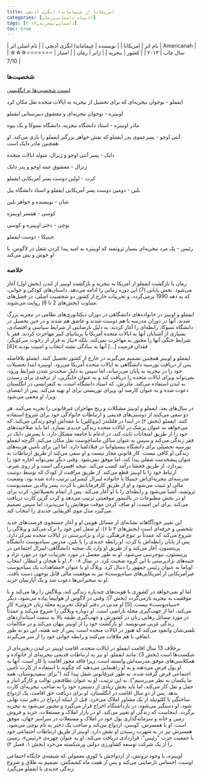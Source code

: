 ```yaml
---
title: امریکانا از چیماماندا انگزی آدیچی
categories: [ادبیات داستانی,رمان]
tags: [داستان,نیجریه,۲۰۱۳]
toc: true
---
```


| نام اثر | امریکانا |
| نویسنده | چیماماندا انگزی آدیچی |
| نام اصلی اثر | Americanah  |
| سال چاپ | ۲۰۱۳  |
| کشور | نیجریه  |
| ژانر | رمان   |
| امتیاز | ⭐⭐⭐⭐⭐⭐⭐☆☆☆ 7/10  |

### شخصیت‌ها

[لیست شخصیت‌ها به انگلیسی](https://www.sparknotes.com/lit/americanah/characters/)

ایفملو - نوجوان نیجریه‌ای که برای تحصیل از نیجریه به ایالات متحده نقل مکان کرد

اوبینزه - نوجوان نیجریه‌ای و معشوق دبیرستانی ایفملو

مادر اوبینزه - استاد دانشگاه نیجریه، دانشگاه نسوکا و یک بیوه

آنتی اوجو - پسرعموی پدر ایفملو که نقش خواهر بزرگتر ایفملو را بازی می‌کند. او همچنین مادر دایک است.

دایک - پسر آنتی اوجو و ژنرال، متولد ایالات متحده

ژنرال - معشوق عمه اوجو و پدر دایک

کرت - اولین دوست پسر آمریکایی ایفملو

بلین - دومین دوست پسر آمریکایی ایفملو و استاد دانشگاه ییل

شان - نویسنده و خواهر بلین

کوسی - همسر اوبینزه

بوچی - دختر اوبینزه و کوسی

جینیکا - دوست ایفملو

رئیس - یک مرد نیجریه‌ای بسیار ثروتمند که اوبینزه به امید پیدا کردن شغل در لاگوس، با او خوش و بش می‌کند


### خلاصه

رمان با بازگشت ایفملو از آمریکا به نیجریه و بازگشت اوبینز از لندن (بخش اول) آغاز می‌شود. بخش پایانی (7) این دوره زمانی را ادامه می‌دهد. داستان‌های کودکی و جوانی، که به دهه 1990 برمی‌گردد، و تجربیات خارج از کشور دو شخصیت اصلی، در فصل‌های متناوب (بخش‌های 2 تا 6) روایت می‌شوند.

ایفملو و اوبینز در خانواده‌های دانشگاهی در دوران دیکتاتوری‌های نظامی در نیجریه بزرگ شدند. آنها در دوران مدرسه با هم دوست شدند و عاشق هم شدند و در حین تحصیل در دانشگاه نسوکا، رابطه‌ای را آغاز کردند. به دلیل نارضایتی از شرایط سیاسی و اقتصادی، بسیاری از آشنایان آنها به ایالات متحده آمریکا یا بریتانیای کبیر مهاجرت کردند. فقر یا شرایط جنگی آنها را مجبور به مهاجرت نمی‌کند، بلکه «نیاز به فرار از رخوت سرکوبگر، فقدان فرصت [...] آنها به سادگی تشنه انتخاب و امنیت بودند.»[4]

ایفملو و اوبینز همچنین تصمیم می‌گیرند در خارج از کشور تحصیل کنند. ایفملو بلافاصله پس از دریافت بورسیه دانشگاهی به ایالات متحده آمریکا می‌رود. اوبینزه ابتدا تحصیلات خود را در نیجریه به پایان می‌رساند، اما سپس به دلیل سخت‌تر شدن شرایط ورود، نمی‌تواند ویزای ایالات متحده را دریافت کند و به عنوان جایگزین، از ترفندی برای رسیدن به لندن استفاده می‌کند. مادرش، که استاد دانشگاه است، به کنفرانسی در انگلستان دعوت شده و به عنوان کارمند او، ویزای توریستی برای او تهیه می‌کند. پس از انقضای ویزا، او مخفی می‌شود.

در سال‌های بعد، ایفملو و اوبینز مشکلات و رنج مهاجران غیرقانونی را تجربه می‌کنند. هر دو سعی می‌کنند از دوستی‌های قدیمی و ارتباطات خانوادگی خود برای شروع استفاده کنند. ایفملو (بخش ۲) در ابتدا در فلتلندز (بروکلین) با عمه‌اش اوجو زندگی می‌کند، که می‌خواهد به عنوان پزشک در ایالات متحده زندگی جدیدی بسازد، اما باید صلاحیت‌های خود را از طریق امتحانات ثابت کند، در ادغام با جامعه مشکل دارد، با پسرش دایک در فقر زندگی می‌کند و سپس به عنوان ساکن ماساچوست نقل مکان می‌کند. اگرچه ایفملو بورسیه تحصیلی برای دانشگاه پنسیلوانیا در فیلادلفیا دارد، اما این برای تأمین هزینه‌های زندگی او کافی نیست. کار قانونی مجاز نیست و او سعی می‌کند از طریق ارتباطات به عنوان پیشخدمت شغلی پیدا کند، اما موفق نمی‌شود. وقتی دیگر نمی‌تواند اجاره خود را بپردازد، از طریق فحشا درآمد کسب می‌کند. نتیجه افسردگی است و از روی شرم، ارتباط خود را با اوبینز قطع می‌کند. از طریق مراقبت از کودک که توسط دوست مدرسه‌ای نیجریه‌ای‌اش جینیکا با خانواده لیبرال کیمبرلی ترتیب داده شده بود، وضعیت مالی او تثبیت می‌شود و او از طریق کارفرمایانش با کرت، پسر والدین سفیدپوست ثروتمند، آشنا می‌شود و رابطه‌ای را با او آغاز می‌کند. پس از اتمام تحصیلاتش، کرت برای او در بخش مطبوعات در بالتیمور موقعیتی ترتیب می‌دهد و کرت گرین کارت دریافت می‌کند. برای این امنیت، او صاف کردن موقت موهایش را می‌پذیرد، اما سپس تصمیم می‌گیرد مدل موی آفریقایی جدیدی را انتخاب کند.

این تغییر خودآگاهانه نشانه‌ای از مسائل هویتی او و آغاز جستجوی فرصت‌های جدید شخصی و حرفه‌ای است (بخش‌های ۴ تا ۶): او شغل امن خود را ترک می‌کند و وبلاگی را شروع می‌کند که عمدتاً بر تنوع فرهنگی، نژاد و نژادپرستی در ایالات متحده تمرکز دارد. پس از پایان رابطه‌اش با کرت، او رابطه جدیدی را با بلین، مدرس سیاه‌پوست دانشگاه پرینستون، آغاز می‌کند و از طریق او وارد یک صحنه دانشگاهی-لیبرال اجتماعی در پرینستون، نیوجرسی می‌شود. او به طور مفصل در مورد تجربیات خود در مورد نژاد و جنبه‌های نژادپرستی با این گروه صحبت کرد. در سال ۲۰۰۸، او با هیجان و انتظار، انتخاب اوباما به عنوان رئیس جمهور را دنبال کرد. وبلاگ او با عنوان «مشاهدات یک سیاه‌پوست غیرآمریکایی از آمریکایی‌های سیاه‌پوست» نیز به موفقیت مالی قابل توجهی دست یافت. او به سخنرانی‌ها دعوت شد و یک آپارتمان خرید.

اما او نمی‌خواهد در کشوری با هویت‌های چندپاره زندگی کند، وبلاگش را رها می‌کند و با موفقیت به نیجریه بازمی‌گردد (بخش 7): وقتی در لاگوس از هواپیما پیاده می‌شود، دیگر «سیاه‌پوست» نیست. [5] او مدتی در دفتر کوچک تحریریه مجله زنان «زوئی» کار می‌کند، اما از جهت‌گیری مجله ناراضی است. او دوباره وبلاگی را شروع می‌کند و عمدتاً در مورد مسائل رهایی زنان در کشورش و جهت‌گیری طبقه بالا به سمت استانداردهای زندگی غربی می‌نویسد. او بازگشت خود را از اوبینز پنهان می‌کند و در مکالمات تلفنی‌شان وانمود می‌کند که هنوز در ایالات متحده است. پس از چند هفته، این دو به طور اتفاقی با هم ملاقات می‌کنند و رابطه جوانی خود را از سر می‌گیرند.


برخلاف 13 سال اقامت ایفملو در ایالات متحده، اقامت اوبینز در لندن زنجیره‌ای از شکست‌ها است (بخش 3): مانند ایفملو، او نیز به ارتباطات قدیمی نیجریه‌ای از خانواده و همکلاسی‌های موفق مدرسه‌اش وابسته است، زیرا فاقد مجوز اقامت یا کار است. آنها به او پول قرض می‌دهند و به او راهنمایی می‌دهند که چگونه با استفاده از کارت تأمین اجتماعی قرض گرفته شده، به طور غیرقانونی شغل پیدا کند ("برای سفیدپوستان، همه ما یکسان به نظر می‌رسیم"). به این ترتیب، او به عنوان نظافتچی توالت و کارگر انبار و حمل و نقل کار می‌کند، اما باید بخش زیادی از دستمزد خود را به صاحب نیجریه‌ای کارت بدهد. پس از دو سال اقامت در انگلستان، او برای دریافت حق اقامت، یک ازدواج ساختگی با کلئوتیلد از یک مشاور املاک می‌خرد. قبل از اینکه ازدواج در دفتر ثبت نهایی شود، او دستگیر می‌شود، در بازداشتگاه اخراج قرار می‌گیرد و مجبور می‌شود به نیجریه برگردد. اینجاست که زندگی او تغییر می‌کند. او در بازار املاک و مستغلات، خرید و فروش زمین و خانه و سرمایه‌گذاری پول خود در املاک و مستغلات در سراسر جهان، موفق است. او با همسرش، کوسی، ازدواج می‌کند و صاحب یک دختر به نام بوچی می‌شود. همسرش نیز در به شهرت رسیدن او نقش دارد. اوبینز از طریق ارتباطات اجتماعی خود با جمعیت حزب "رئیس"، قراردادی دریافت می‌کند. او به عنوان چهره‌ی «رئیس»، زمینی را از یک شرکت توسعه کشاورزی دولتی ورشکسته می‌خرد (بخش ۱، فصل ۲).

اوبینزه، با وجود ثروتش، از ازدواجش با کوزیِ معمولی که شیفته‌ی جایگاه اجتماعی اوست، احساس نارضایتی می‌کند و پس از هفت ماه کشمکش، تصمیم به طلاق و شروع زندگی جدیدی با ایفملو می‌گیرد.
